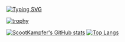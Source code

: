 [![Typing SVG](https://readme-typing-svg.demolab.com?font=Fira+Code&size=36&pause=1000&color=7CFC00&random=false&width=435&lines=ScootKampfer)](https://git.io/typing-svg)

[![trophy](https://github-profile-trophy.vercel.app/?username=ScootKampfer&theme=onedark)](https://github.com/ryo-ma/github-profile-trophy)

[![ScootKampfer's GitHub stats](https://github-readme-stats.vercel.app/api?username=ScootKampfer&show_icons=true&theme=transparent)](https://github.com/anuraghazra/github-readme-stats) [![Top Langs](https://github-readme-stats.vercel.app/api/top-langs/?username=ScootKampfer&theme=transparent)](https://github.com/anuraghazra/github-readme-stats)

<!---
ScootKampfer/ScootKampfer is a ✨ special ✨ repository because its `README.md` (this file) appears on your GitHub profile.
You can click the Preview link to take a look at your changes.
--->
